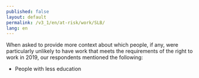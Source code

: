 ```yaml
---
published: false
layout: default
permalink: /v3_1/en/at-risk/work/SLB/
lang: en
---
```

When asked to provide more context about which people, if any, were particularly unlikely to have work that meets the requirements of the right to work in 2019, our respondents mentioned the following:
- People with less education 

 
